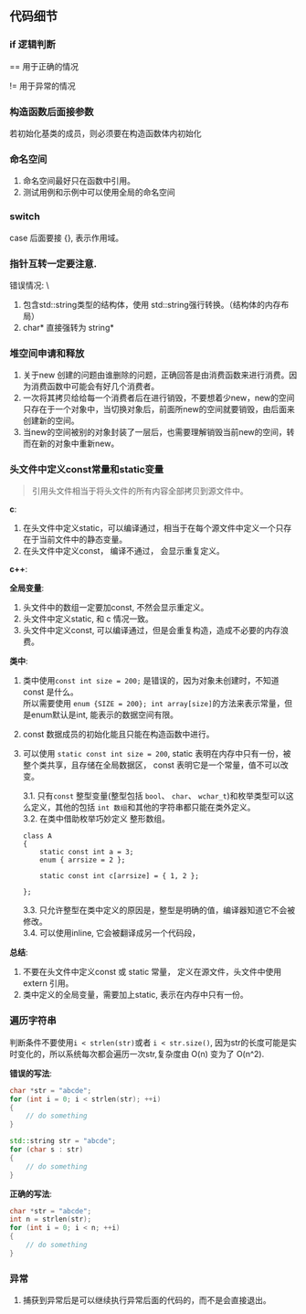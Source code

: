 ## 代码细节

### if 逻辑判断

== 用于正确的情况

!= 用于异常的情况

### 构造函数后面接参数

若初始化基类的成员，则必须要在构造函数体内初始化

### 命名空间
1. 命名空间最好只在函数中引用。
2. 测试用例和示例中可以使用全局的命名空间

### switch

case 后面要接 {}, 表示作用域。

### 指针互转一定要注意.
错误情况: \
1. 包含std::string类型的结构体，使用 std::string强行转换。（结构体的内存布局）
2. char* 直接强转为 string*

### 堆空间申请和释放
1. 关于new 创建的问题由谁删除的问题，正确回答是由消费函数来进行消费。因为消费函数中可能会有好几个消费者。
2. 一次将其拷贝给给每一个消费者后在进行销毁，不要想着少new，new的空间只存在于一个对象中，当切换对象后，前面所new的空间就要销毁，由后面来创建新的空间。
3. 当new的空间被别的对象封装了一层后，也需要理解销毁当前new的空间，转而在新的对象中重新new。

### 头文件中定义const常量和static变量
> 引用头文件相当于将头文件的所有内容全部拷贝到源文件中。 

**c**:
1. 在头文件中定义static，可以编译通过，相当于在每个源文件中定义一个只存在于当前文件中的静态变量。
2. 在头文件中定义const， 编译不通过， 会显示重复定义。

**c++**:

**全局变量**:
1. 头文件中的数组一定要加const, 不然会显示重定义。
2. 头文件中定义static, 和 c 情况一致。
3. 头文件中定义const, 可以编译通过，但是会重复构造，造成不必要的内存浪费。

**类中**:
1. 类中使用`const int size = 200;` 是错误的，因为对象未创建时，不知道const 是什么。\
   所以需要使用 `enum {SIZE = 200}; int array[size]`的方法来表示常量，但是enum默认是int, 能表示的数据空间有限。
2. const 数据成员的初始化能且只能在构造函数中进行。
3. 可以使用 `static const int size = 200`, static 表明在内存中只有一份，被整个类共享，且存储在全局数据区， const 表明它是一个常量，值不可以改变。 
   
    3.1. 只有`const` 整型变量(整型包括 `bool`、 `char`、 `wchar_t`)和枚举类型可以这么定义，其他的包括 `int 数组`和其他的字符串都只能在类外定义。 \
    3.2. 在类中借助枚举巧妙定义 整形数组。
    ```
    class A 
    {
        static const int a = 3;
        enum { arrsize = 2 };

        static const int c[arrsize] = { 1, 2 };

    };
    ```
    3.3. 只允许整型在类中定义的原因是，整型是明确的值，编译器知道它不会被修改。 \
    3.4. 可以使用inline, 它会被翻译成另一个代码段，


**总结**:
1. 不要在头文件中定义const 或 static 常量， 定义在源文件，头文件中使用 extern 引用。
2. 类中定义的全局变量，需要加上static, 表示在内存中只有一份。


### 遍历字符串
判断条件不要使用`i < strlen(str)`或者 `i < str.size()`, 因为str的长度可能是实时变化的，所以系统每次都会遍历一次str,复杂度由 O(n) 变为了 O(n^2).

**错误的写法**: 
```c
char *str = "abcde";
for (int i = 0; i < strlen(str); ++i)
{
    // do something
}
```

```c++
std::string str = "abcde";
for (char s : str)
{
    // do something
}
```

**正确的写法**:
```c++
char *str = "abcde";
int n = strlen(str);
for (int i = 0; i < n; ++i)
{
    // do something
}
```

### 异常
1. 捕获到异常后是可以继续执行异常后面的代码的，而不是会直接退出。